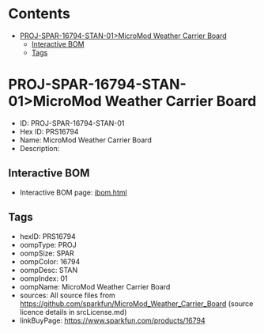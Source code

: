 



Contents
========

* [PROJ-SPAR-16794-STAN-01>MicroMod Weather Carrier Board](#proj-spar-16794-stan-01micromod-weather-carrier-board)
	* [Interactive BOM](#interactive-bom)
	* [Tags](#tags)

# PROJ-SPAR-16794-STAN-01>MicroMod Weather Carrier Board

- ID: PROJ-SPAR-16794-STAN-01
- Hex ID: PRS16794
- Name: MicroMod Weather Carrier Board
- Description: 

## Interactive BOM

- Interactive BOM page: [ibom.html](kicad/bom/ibom.html)

## Tags

- hexID: PRS16794
- oompType: PROJ
- oompSize: SPAR
- oompColor: 16794
- oompDesc: STAN
- oompIndex: 01
- oompName: MicroMod Weather Carrier Board
- sources: All source files from https://github.com/sparkfun/MicroMod_Weather_Carrier_Board (source licence details in srcLicense.md)
- linkBuyPage: https://www.sparkfun.com/products/16794
